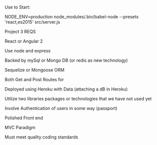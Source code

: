 Use to Start:

NODE_ENV=production node_modules/.bin/babel-node --presets 'react,es2015' src/server.js

Project 3 REQS

React or Angular 2

Use node and express

Backed by mySql or Mongo DB (or redis as new technology)

Sequelize or Mongoose ORM

Both Get and Post Routes for

Deployed using Heroku with Data (attaching a dB in Heroku)

Utilize two libraries packages or technologies that we have not 
used yet

Involve Authentication of users in some way (passport)

Polished Front end

MVC Paradigm

Must meet quality coding standards